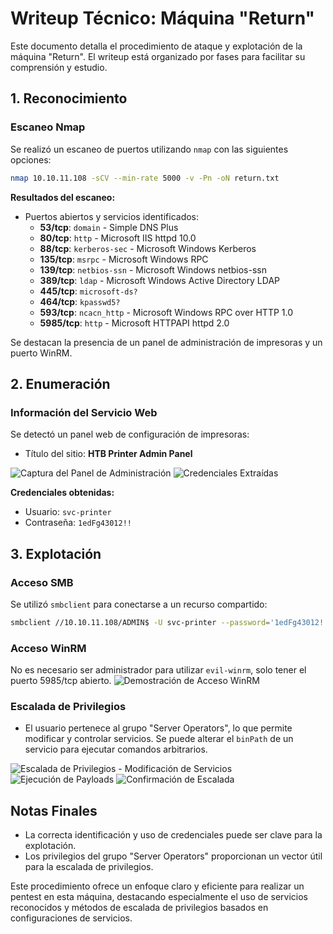 # Writeup Técnico: Máquina "Return"

Este documento detalla el procedimiento de ataque y explotación de la máquina "Return". El writeup está organizado por fases para facilitar su comprensión y estudio.

## 1. Reconocimiento

### Escaneo Nmap

Se realizó un escaneo de puertos utilizando `nmap` con las siguientes opciones:

```bash
nmap 10.10.11.108 -sCV --min-rate 5000 -v -Pn -oN return.txt
```

**Resultados del escaneo:**

- Puertos abiertos y servicios identificados:
  - **53/tcp**: `domain` - Simple DNS Plus
  - **80/tcp**: `http` - Microsoft IIS httpd 10.0
  - **88/tcp**: `kerberos-sec` - Microsoft Windows Kerberos
  - **135/tcp**: `msrpc` - Microsoft Windows RPC
  - **139/tcp**: `netbios-ssn` - Microsoft Windows netbios-ssn
  - **389/tcp**: `ldap` - Microsoft Windows Active Directory LDAP
  - **445/tcp**: `microsoft-ds?`
  - **464/tcp**: `kpasswd5?`
  - **593/tcp**: `ncacn_http` - Microsoft Windows RPC over HTTP 1.0
  - **5985/tcp**: `http` - Microsoft HTTPAPI httpd 2.0

Se destacan la presencia de un panel de administración de impresoras y un puerto WinRM.

## 2. Enumeración

### Información del Servicio Web

Se detectó un panel web de configuración de impresoras:

- Título del sitio: **HTB Printer Admin Panel**

![Captura del Panel de Administración](Pasted%20image%2020250523233501.png)
![Credenciales Extraídas](Pasted%20image%2020250523233429.png)

**Credenciales obtenidas:**
- Usuario: `svc-printer`
- Contraseña: `1edFg43012!!`

## 3. Explotación

### Acceso SMB

Se utilizó `smbclient` para conectarse a un recurso compartido:

```bash
smbclient //10.10.11.108/ADMIN$ -U svc-printer --password='1edFg43012!!' --option='client min protocol=SMB2' --option='client max protocol=SMB3'
```

### Acceso WinRM

No es necesario ser administrador para utilizar `evil-winrm`, solo tener el puerto 5985/tcp abierto. 
![Demostración de Acceso WinRM](Pasted%20image%2020250524001200.png)

### Escalada de Privilegios

- El usuario pertenece al grupo "Server Operators", lo que permite modificar y controlar servicios. Se puede alterar el `binPath` de un servicio para ejecutar comandos arbitrarios.

![Escalada de Privilegios - Modificación de Servicios](Pasted%20image%2020250524002353.png)
![Ejecución de Payloads](Pasted%20image%2020250524002903.png)
![Confirmación de Escalada](Pasted%20image%2020250524002919.png)

## Notas Finales

- La correcta identificación y uso de credenciales puede ser clave para la explotación.
- Los privilegios del grupo "Server Operators" proporcionan un vector útil para la escalada de privilegios.

Este procedimiento ofrece un enfoque claro y eficiente para realizar un pentest en esta máquina, destacando especialmente el uso de servicios reconocidos y métodos de escalada de privilegios basados en configuraciones de servicios.
